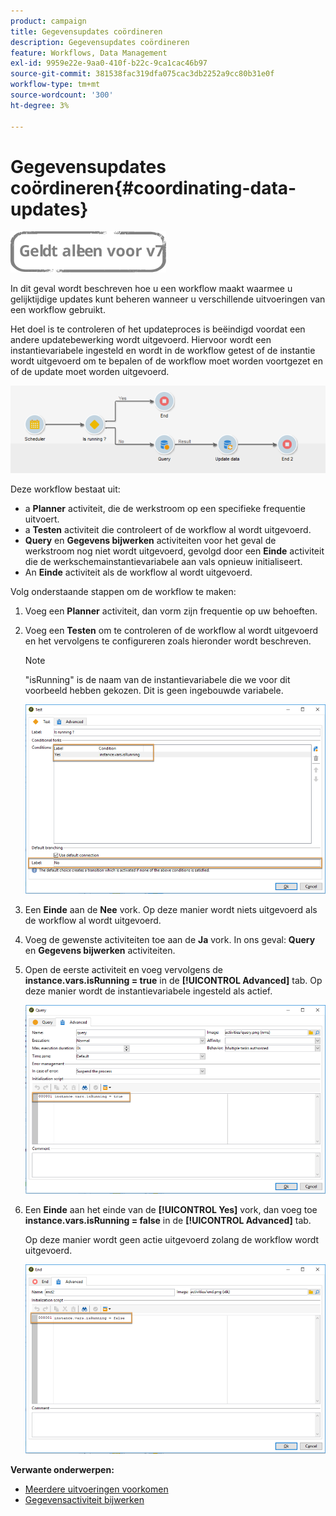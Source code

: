 ```yaml
---
product: campaign
title: Gegevensupdates coördineren
description: Gegevensupdates coördineren
feature: Workflows, Data Management
exl-id: 9959e22e-9aa0-410f-b22c-9ca1cac46b97
source-git-commit: 381538fac319dfa075cac3db2252a9cc80b31e0f
workflow-type: tm+mt
source-wordcount: '300'
ht-degree: 3%

---
```


# Gegevensupdates coördineren{#coordinating-data-updates}

![](../../assets/v7-only.svg)

In dit geval wordt beschreven hoe u een workflow maakt waarmee u gelijktijdige updates kunt beheren wanneer u verschillende uitvoeringen van een workflow gebruikt.

Het doel is te controleren of het updateproces is beëindigd voordat een andere updatebewerking wordt uitgevoerd. Hiervoor wordt een instantievariabele ingesteld en wordt in de workflow getest of de instantie wordt uitgevoerd om te bepalen of de workflow moet worden voortgezet en of de update moet worden uitgevoerd.

![](assets/uc_dataupdate_wkf.png)

Deze workflow bestaat uit:

* a **Planner** activiteit, die de werkstroom op een specifieke frequentie uitvoert.
* a **Testen** activiteit die controleert of de workflow al wordt uitgevoerd.
* **Query** en **Gegevens bijwerken** activiteiten voor het geval de werkstroom nog niet wordt uitgevoerd, gevolgd door een **Einde** activiteit die de werkschemainstantievariabele aan vals opnieuw initialiseert.
* An **Einde** activiteit als de workflow al wordt uitgevoerd.

Volg onderstaande stappen om de workflow te maken:

1. Voeg een **Planner** activiteit, dan vorm zijn frequentie op uw behoeften.
1. Voeg een **Testen** om te controleren of de workflow al wordt uitgevoerd en het vervolgens te configureren zoals hieronder wordt beschreven.

   >[!NOTE]
   >
   >&quot;isRunning&quot; is de naam van de instantievariabele die we voor dit voorbeeld hebben gekozen. Dit is geen ingebouwde variabele.

   ![](assets/uc_dataupdate_test.png)

1. Een **Einde** aan de **Nee** vork. Op deze manier wordt niets uitgevoerd als de workflow al wordt uitgevoerd.
1. Voeg de gewenste activiteiten toe aan de **Ja** vork. In ons geval: **Query** en **Gegevens bijwerken** activiteiten.
1. Open de eerste activiteit en voeg vervolgens de **instance.vars.isRunning = true** in de **[!UICONTROL Advanced]** tab. Op deze manier wordt de instantievariabele ingesteld als actief.

   ![](assets/uc_dataupdate_query.png)

1. Een **Einde** aan het einde van de **[!UICONTROL Yes]** vork, dan voeg toe **instance.vars.isRunning = false** in de **[!UICONTROL Advanced]** tab.

   Op deze manier wordt geen actie uitgevoerd zolang de workflow wordt uitgevoerd.

   ![](assets/uc_dataupdate_end.png)

**Verwante onderwerpen:**

* [Meerdere uitvoeringen voorkomen](monitoring-workflow-execution.md#preventing-simultaneous-multiple-executions)
* [Gegevensactiviteit bijwerken](update-data.md)
